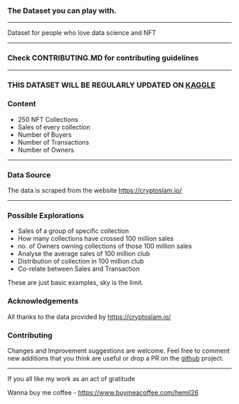 ### **The Dataset you can play with.** 

----------
Dataset for people who love data science and NFT

----------

### Check CONTRIBUTING.MD for contributing guidelines

----------

### **THIS DATASET WILL BE REGULARLY UPDATED ON [KAGGLE](https://www.kaggle.com/hemil26/nft-collections-dataset)**

### Content

 - 250 NFT Collections
 - Sales of every collection
 - Number of Buyers
 - Number of Transactions
 - Number of Owners

----------


### Data Source

The data is scraped from the website https://cryptoslam.io/

----------

### Possible Explorations

 - Sales of a group of specific collection
 - How many collections have crossed 100 million sales
 - no. of Owners owning collections of those 100 million sales
 - Analyse the average sales of 100 million club
 - Distribution of collection in 100 million club
 - Co-relate between Sales and Transaction

These are just basic examples, sky is the limit. 

### Acknowledgements

All thanks to the data provided by https://cryptoslam.io/

### Contributing

Changes and Improvement suggestions are welcome. Feel free to comment new additions that you think are useful or drop a PR on the [github](https://github.com/hemil26/NFT-Dataset) project.

----------

If you all like my work as an act of gratitude

Wanna buy me coffee - https://www.buymeacoffee.com/hemil26

